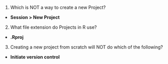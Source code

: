 1. Which is NOT a way to create a new Project?
  - **Session > New Project**

2. What file extension do Projects in R use?
  - **.Rproj**

3. Creating a new project from scratch will NOT do which of the following?
  - **Initiate version control**

